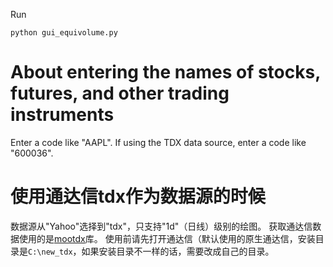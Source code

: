 Run
```commandline
python gui_equivolume.py
```

# About entering the names of stocks, futures, and other trading instruments
Enter a code like "AAPL". If using the TDX data source, enter a code like "600036".

# 使用通达信tdx作为数据源的时候
数据源从"Yahoo"选择到"tdx"，只支持"1d"（日线）级别的绘图。
获取通达信数据使用的是[mootdx](https://github.com/mootdx/mootdx)库。
使用前请先打开通达信（默认使用的原生通达信，安装目录是`C:\new_tdx`，如果安装目录不一样的话，需要改成自己的目录。
